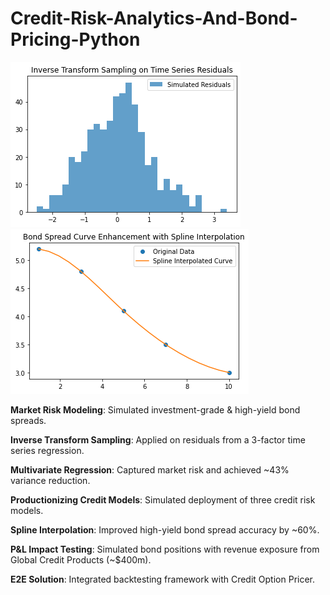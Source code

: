 # Credit-Risk-Analytics-And-Bond-Pricing-Python

![alt text](https://github.com/gaptab/Credit-Risk-Analytics-And-Bond-Pricing-Python/blob/main/484.png)
![alt text](https://github.com/gaptab/Credit-Risk-Analytics-And-Bond-Pricing-Python/blob/main/484a.png)

**Market Risk Modeling**: Simulated investment-grade & high-yield bond spreads.

**Inverse Transform Sampling**: Applied on residuals from a 3-factor time series regression.

**Multivariate Regression**: Captured market risk and achieved ~43% variance reduction.

**Productionizing Credit Models**: Simulated deployment of three credit risk models.

**Spline Interpolation**: Improved high-yield bond spread accuracy by ~60%.

**P&L Impact Testing**: Simulated bond positions with revenue exposure from Global Credit Products (~$400m).

**E2E Solution**: Integrated backtesting framework with Credit Option Pricer.
